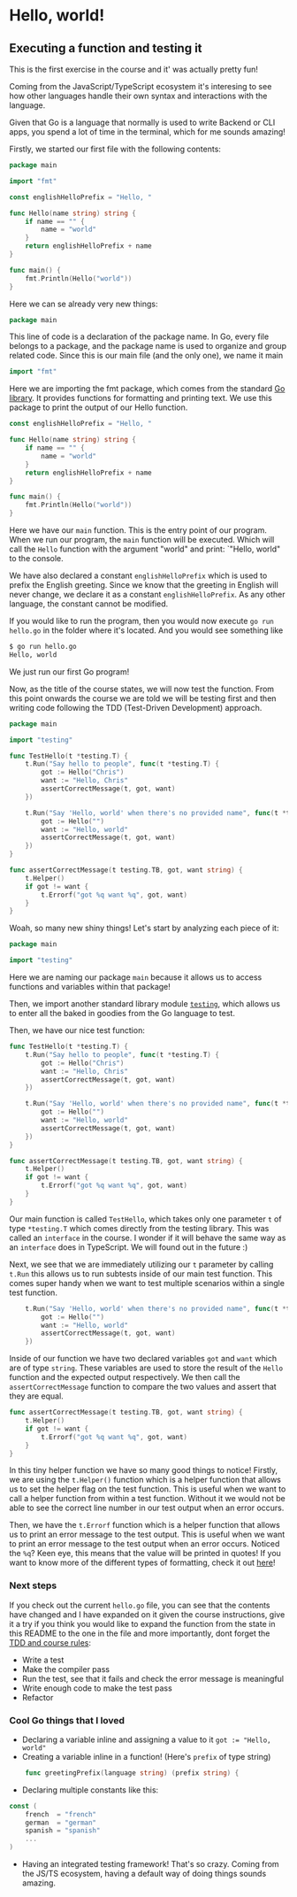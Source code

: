 # Hello, world!

## Executing a function and testing it

This is the first exercise in the course and it' was actually pretty fun!

Coming from the JavaScript/TypeScript ecosystem it's interesing to see how other languages handle their own syntax and interactions with the language.

Given that Go is a language that normally is used to write Backend or CLI apps, you spend a lot of time in the terminal, which for me sounds amazing!

Firstly, we started our first file with the following contents:

```go
package main

import "fmt"

const englishHelloPrefix = "Hello, "

func Hello(name string) string {
	if name == "" {
		name = "world"
	}
	return englishHelloPrefix + name
}

func main() {
	fmt.Println(Hello("world"))
}
```

Here we can se already very new things:

```go
package main
```

This line of code is a declaration of the package name. In Go, every file belongs to a package, and the package name is used to organize and group related code. Since this is our main file (and the only one), we name it main

```go
import "fmt"
```

Here we are importing the fmt package, which comes from the standard [Go library](https://pkg.go.dev/fmt). It provides functions for formatting and printing text. We use this package to print the output of our Hello function.

```go
const englishHelloPrefix = "Hello, "

func Hello(name string) string {
	if name == "" {
		name = "world"
	}
	return englishHelloPrefix + name
}

func main() {
	fmt.Println(Hello("world"))
}
```

Here we have our `main` function. This is the entry point of our program. When we run our program, the `main` function will be executed. Which will call the `Hello` function with the argument "world" and print: `"Hello, world" to the console.

We have also declared a constant `englishHelloPrefix` which is used to prefix the English greeting. Since we know that the greeting in English will never change, we declare it as a constant `englishHelloPrefix`. As any other language, the constant cannot be modified.

If you would like to run the program, then you would now execute `go run hello.go` in the folder where it's located. And you would see something like

```zsh
$ go run hello.go
Hello, world
```

We just run our first Go program!

Now, as the title of the course states, we will now test the function. From this point onwards the course we are told we will be testing first and then writing code following the TDD (Test-Driven Development) approach.

```go
package main

import "testing"

func TestHello(t *testing.T) {
	t.Run("Say hello to people", func(t *testing.T) {
		got := Hello("Chris")
		want := "Hello, Chris"
		assertCorrectMessage(t, got, want)
	})

	t.Run("Say 'Hello, world' when there's no provided name", func(t *testing.T) {
		got := Hello("")
		want := "Hello, world"
		assertCorrectMessage(t, got, want)
	})
}

func assertCorrectMessage(t testing.TB, got, want string) {
	t.Helper()
	if got != want {
		t.Errorf("got %q want %q", got, want)
	}
}
```

Woah, so many new shiny things! Let's start by analyzing each piece of it:

```go
package main

import "testing"
```

Here we are naming our package `main` because it allows us to access functions and variables within that package!

Then, we import another standard library module [`testing`](https://pkg.go.dev/testing), which allows us to enter all the baked in goodies from the Go language to test.

Then, we have our nice test function:

```go
func TestHello(t *testing.T) {
	t.Run("Say hello to people", func(t *testing.T) {
		got := Hello("Chris")
		want := "Hello, Chris"
		assertCorrectMessage(t, got, want)
	})

	t.Run("Say 'Hello, world' when there's no provided name", func(t *testing.T) {
		got := Hello("")
		want := "Hello, world"
		assertCorrectMessage(t, got, want)
	})
}

func assertCorrectMessage(t testing.TB, got, want string) {
	t.Helper()
	if got != want {
		t.Errorf("got %q want %q", got, want)
	}
}
```

Our main function is called `TestHello`, which takes only one parameter `t` of type `*testing.T` which comes directly from the testing library. This was called an `interface` in the course. I wonder if it will behave the same way as an `interface` does in TypeScript. We will found out in the future :)

Next, we see that we are immediately utilizing our `t` parameter by calling `t.Run` this allows us to run subtests inside of our main test function. This comes super handy when we want to test multiple scenarios within a single test function.

```go
	t.Run("Say 'Hello, world' when there's no provided name", func(t *testing.T) {
		got := Hello("")
		want := "Hello, world"
		assertCorrectMessage(t, got, want)
	})
```

Inside of our function we have two declared variables `got` and `want` which are of type `string`. These variables are used to store the result of the `Hello` function and the expected output respectively. We then call the `assertCorrectMessage` function to compare the two values and assert that they are equal.

```go
func assertCorrectMessage(t testing.TB, got, want string) {
	t.Helper()
	if got != want {
		t.Errorf("got %q want %q", got, want)
	}
}
```

In this tiny helper function we have so many good things to notice! Firstly, we are using the `t.Helper()` function which is a helper function that allows us to set the helper flag on the test function. This is useful when we want to call a helper function from within a test function. Without it we would not be able to see the correct line number in our test output when an error occurs.

Then, we have the `t.Errorf` function which is a helper function that allows us to print an error message to the test output. This is useful when we want to print an error message to the test output when an error occurs. Noticed the `%q`? Keen eye, this means that the value will be printed in quotes! If you want to know more of the different types of formatting, check it out [here](https://pkg.go.dev/fmt)!

### Next steps

If you check out the current `hello.go` file, you can see that the contents have changed and I have expanded on it given the course instructions, give it a try if you think you would like to expand the function from the state in this README to the one in the file and more importantly, dont forget the [TDD and course rules](https://quii.gitbook.io/learn-go-with-tests/go-fundamentals/hello-world#discipline):

- Write a test
- Make the compiler pass
- Run the test, see that it fails and check the error message is meaningful
- Write enough code to make the test pass
- Refactor

### Cool Go things that I loved

- Declaring a variable inline and assigning a value to it `got := "Hello, world"`
- Creating a variable inline in a function! (Here's `prefix` of type string)

```go
	func greetingPrefix(language string) (prefix string) {
```

- Declaring multiple constants like this:

```go
const (
	french  = "french"
	german  = "german"
	spanish = "spanish"
	...
)
```

- Having an integrated testing framework! That's so crazy. Coming from the JS/TS ecosystem, having a default way of doing things sounds amazing.
